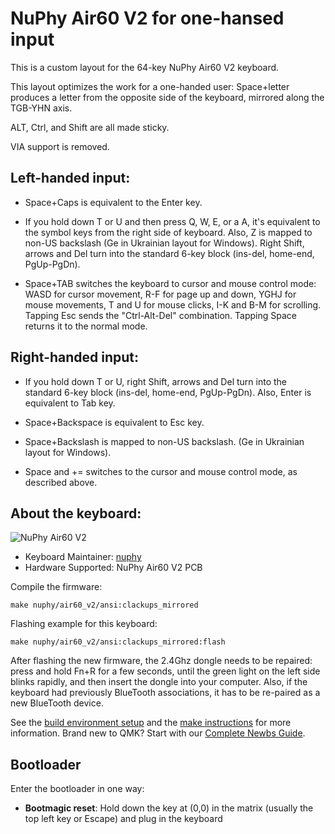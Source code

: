 # NuPhy Air60 V2 for one-hansed input

This is a custom layout for the 64-key NuPhy Air60 V2 keyboard.

This layout optimizes the work for a one-handed user: Space+letter
produces a letter from the opposite side of the keyboard, mirrored
along the TGB-YHN axis.

ALT, Ctrl, and Shift are all made sticky.

VIA support is removed.

## Left-handed input:

* Space+Caps is equivalent to the Enter key.

* If you hold down T or U and then press Q, W, E, or a A, it's
  equivalent to the symbol keys from the right side of keyboard. Also,
  Z is mapped to non-US backslash (Ge in Ukrainian layout for
  Windows). Right Shift, arrows and Del turn into the standard 6-key
  block (ins-del, home-end, PgUp-PgDn).

* Space+TAB switches the keyboard to cursor and mouse control mode:
  WASD for cursor movement, R-F for page up and down, YGHJ for mouse
  movements, T and U for mouse clicks, I-K and B-M for
  scrolling. Tapping Esc sends the "Ctrl-Alt-Del" combination. Tapping
  Space returns it to the normal mode.

## Right-handed input:

* If you hold down T or U, right Shift, arrows and Del turn into the
  standard 6-key block (ins-del, home-end, PgUp-PgDn). Also, Enter is
  equivalent to Tab key.

* Space+Backspace is equivalent to Esc key.

* Space+Backslash is mapped to non-US backslash. (Ge in Ukrainian
  layout for Windows).

* Space and += switches to the cursor and mouse control mode, as
  described above.


## About the keyboard:

![NuPhy Air60 V2](https://bit.ly/48qfjbS)

* Keyboard Maintainer: [nuphy](https://github.com/nuphy-src)
* Hardware Supported: NuPhy Air60 V2 PCB

Compile the firmware:

    make nuphy/air60_v2/ansi:clackups_mirrored

Flashing example for this keyboard:

    make nuphy/air60_v2/ansi:clackups_mirrored:flash

After flashing the new firmware, the 2.4Ghz dongle needs to be
repaired: press and hold Fn+R for a few seconds, until the green light
on the left side blinks rapidly, and then insert the dongle into your
computer. Also, if the keyboard had previously BlueTooth associations,
it has to be re-paired as a new BlueTooth device.

See the [build environment setup](https://docs.qmk.fm/#/getting_started_build_tools) and the [make instructions](https://docs.qmk.fm/#/getting_started_make_guide) for more information. Brand new to QMK? Start with our [Complete Newbs Guide](https://docs.qmk.fm/#/newbs).

## Bootloader

Enter the bootloader in one way:

* **Bootmagic reset**: Hold down the key at (0,0) in the matrix (usually the top left key or Escape) and plug in the keyboard
